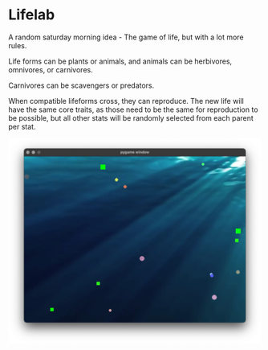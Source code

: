 Lifelab
=======

A random saturday morning idea - The game of life, but with a lot more rules.

Life forms can be plants or animals, and animals can be herbivores, omnivores, or carnivores.

Carnivores can be scavengers or predators.

When compatible lifeforms cross, they can reproduce.  The new life will have the same core traits,
as those need to be the same for reproduction to be possible, but all other stats will be randomly 
selected from each parent per stat.

![](ss.png)
